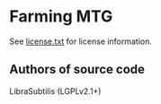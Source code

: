 Farming MTG
===========
See [license.txt](./license.txt) for license information.

Authors of source code
----------------------
LibraSubtilis (LGPLv2.1+)

